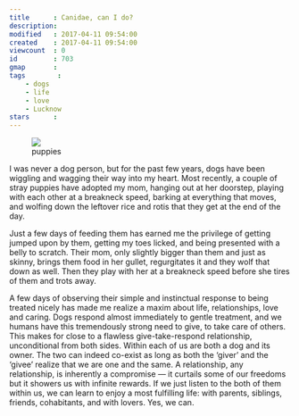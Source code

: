```yaml
---
title      : Canidae, can I do?
description: 
modified   : 2017-04-11 09:54:00
created    : 2017-04-11 09:54:00
viewcount  : 0
id         : 703
gmap       : 
tags        :
    - dogs
    - life
    - love
    - Lucknow
stars      : 
---
```


<figure>
    <img src="IMG_9387.jpg">
    <figcaption>puppies</figcaption>
</figure>

I was never a dog person, but for the past few years, dogs have been wiggling and wagging their way into my heart. Most recently, a couple of stray puppies have adopted my mom, hanging out at her doorstep, playing with each other at a breakneck speed, barking at everything that moves, and wolfing down the leftover rice and rotis that they get at the end of the day. 

Just a few days of feeding them has earned me the privilege of getting jumped upon by them, getting my toes licked, and being presented with a belly to scratch. Their mom, only slightly bigger than them and just as skinny, brings them food in her gullet, regurgitates it and they wolf that down as well. Then they play with her at a breakneck speed before she tires of them and trots away. 

A few days of observing their simple and instinctual response to being treated nicely has made me realize a maxim about life, relationships, love and caring. Dogs respond almost immediately to gentle treatment, and we humans have this tremendously strong need to give, to take care of others. This makes for close to a flawless give-take-respond relationship, unconditional from both sides. Within each of us are both a dog and its owner. The two can indeed co-exist as long as both the ‘giver’ and the ‘givee’ realize that we are one and the same. A relationship, any relationship, is inherently a compromise  — it curtails some of our freedoms but it showers us with infinite rewards. If we just listen to the both of them within us, we can learn to enjoy a most fulfilling life: with parents, siblings, friends, cohabitants, and with lovers. Yes, we can.